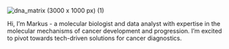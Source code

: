 ![dna_matrix (3000 x 1000 px) (1)](https://github.com/user-attachments/assets/81a2808e-a444-4b12-b2a8-cb81f6a8ebfa)


Hi, I’m Markus - a molecular biologist and data analyst with expertise in the molecular mechanisms of cancer development and progression. 
I’m excited to pivot towards tech-driven solutions for cancer diagnostics.

<!---
mkaller76/mkaller76 is a ✨ special ✨ repository because its `README.md` (this file) appears on your GitHub profile.
You can click the Preview link to take a look at your changes.
--->
